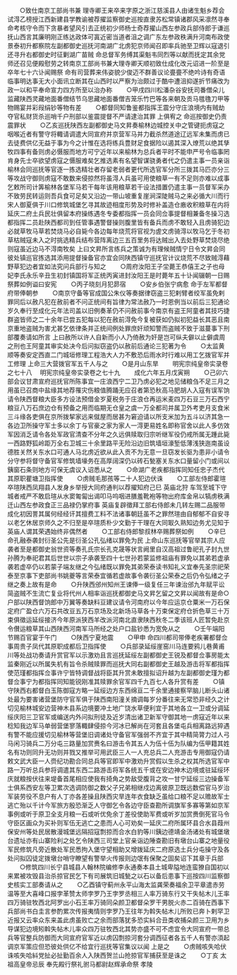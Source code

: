 <!-- { "loadSidebar": true } -->
　　○致仕南京工部尚书兼  理寺卿王来卒来字原之浙江慈溪县人由诸生魁乡荐会试淂乙榜授江西新建县学教谕被荐擢监察御史巡按直隶苏松常镇诸郡风采凛然寻奉命考核守令而下贪暴者望风引去正统初少师杨士奇荐擢山西左参政兵部侍郎于谦巡抚山西言其廉明刚正练达政体可寘近密当道者沮之调广东左参政秩满升河南布政使景泰初升都察院左副都御史巡抚河南湖广北虏犯京师闻召即率兵驰至卫辉以寇退引还寻升右都御史时征剿湖广苗贼  命总督军务缚其渠魁韦同烈等以献而抚定其余党师还召见便殿慰劳之转南京工部尚书兼大理寺卿天顺初致仕成化改元诏进一阶至是卒年七十六讣闻赐祭  命有司营葬来伟姿貌少俊迈不群善议论亹亹不绝吟诗有奇语临事明达事无大小面讯立断其在山西时以严察为治颇过于酷中遭沮抑遂折节痛改为政一以和平奉命宣力四方所至以治办称
　　○甲戌四川松潘杂谷安抚司番僧朵儿监藏陕西灵藏地面番僧结节乌思藏地面番僧吉笼乐竹巴等各来朝及贡马氆氇刀甲等物赐宴并彩叚绢钞等物有差
　　○都督同知鲁鉴都指挥王震分守庄浪境内有贼劫夺官私财货杀巡哨千户刑部以鉴震提督不严请逮治其罪  上俱宥之  命巡按御史仍责震罪状
　　○乙亥巡抚陕西左副都御史马文昇奏榆林边城控关中之管键扼虏寇之咽喉近者有警守将輙请调遣大同宣府并京营军马并力截杀然道途辽远军未集而虏已去徒费供亿无益于事为今之计惟在选将练兵豊财足食据险以遏其深入燎荒以绝其孳牧四事有备则虏必慑服而地方可宁近年以来榆林为总兵者平时不能申严号令临事罔肯身先士卒欲望虏寇之慑服难矣乞推选素有名望智谋骁勇者代之仍遣主事一员亲诣榆林会同巡抚等官逐一拣选精壮者存留老弱者更代所选官军分所三拨其马匹亦分三等攻战守御则虏寇不敢数来侵掠然将虽淂人兵虽可用使粮草一有不足则亦难以成事乞敕所司计筭榆林各堡军马若干每年该用粮草若干设法措置仍遣主事一员督军采办不致劳民转运则吾兵食可足矣又沿边一带山坡重复崖涧深陡贼马之来必循大川而行宋人御夏俱于川口修筑城堡乞寻其故迹相度形势及时修补盖造仓廒收积粮草在内将延庆二府土兵民壮俱留本府操练遇冬专委都指挥一员会同佥事提督相兼备冬操习选都指挥二员赴陕西都司到任管事遇警督操则腹里皆有备兵而虏不敢轻入且虏骑犯边必就草牧马草若焚烧马必自毙今各边每年烧荒将官视为虗文虏骑淂以牧马乞于冬初草枯贼寇未入之时挑选精兵结布营阵离边三五百里务将达贼出入去处野草焚烧尽绝则寇虽近边马不淂南牧矣  上曰文昇所言练兵之策诚为有理候贼情宁日令文昇会同彼处镇巡官拣选其添用提督操备官亦宜会同陕西镇守巡抚官计议烧荒不尽致贼淂藉野草犯边者宜如法究问兵部行与知之
　　○周府汝阳王子坣薨王恭僖王之子也母妃李氏永乐辛丑生初封镇国将军正统丙寅进封汝阳王是时薨年五十讣闻辍朝一日赐祭葬如例谥曰安宪
　　○丙子晓刻月犯昴宿
　　○安乡伯张宁病愈  命于左军都督府带俸朝参
　　○南京守备等官成国公朱仪等奏据律窃盗三犯剌臂者绞军虽免剌罪同后以赦凡犯在赦前者不问正统间有旨律为常法赦乃一时恩例当以前后三犯通论岁久奉行至成化元年法司盖以旧例奏革仍不问赦前事今南京有盗王阿童者其技巧捷群盗皆师之二十余年已尝五犯每以犯在赦前淂免今复被获如仍拟初犯益长其恶且南京重地盗贼为害尤甚乞依律条并正统间例处罪庶奸顽知警而盗贼不致于滋蔓事下刑部覆奏请如所言  上曰赦所以许人自新而小人乃倚赦为奸是岂可纵夫僻以止僻虞周之刑也王阿童其审实处决今后问拟窃盗仍以赦前后通论三犯著为令
　　○太监黄顺等奏安定西直二门城垣修理工程浩大人力不敷恐后雨水时行难以用工乞拨官军并工修理  上命三大营拨官军五千人与之
　　○是月山东旱
　　明宪宗纯皇帝实录卷之七十八
　明宪宗纯皇帝实录卷之七十九
　　成化六年五月戊寅朔
　　○己卯六部会议甘肃宣府巡抚官所陈事宜一庄浪西宁二卫乃虏必犯之地见储粮刍不足三月之用虽已召商中盐缘其地荐罹灾伤粮值腾踊无应召者第恐秋高马肥胡人入寇有误军饷请令陕西督粮大臣多方设法预借金岁夏税务于庄浪仓再运米麦四万石豆三万石西宁粮豆八万石庶边仓有预备之用而临期无仓皇之虞一万全都司并属卫外考吏月支食米三斗缘各吏俱在京所拨挈家远来僦屋而居甚为窘迫请以所支米加为五斗以济其急一各边卫所操守军士多以余丁与官豪之家为家人一淂更易姓名即称官舍以此人多仿效军因消乏请令各处军政官清查不分年之久远俱赎取归宗听继军役仍戒所属无踵此毙一西路野狐岭距万全右卫城三十余里路平无险沿边旧筑墙垣濠堑低薄浅狭迤南虽设德胜关然关东水口可通人马北虏近欲从此入贡不为无意一旦窃发长驱为患非小请令分守参将督守备官军修筑墙壕务在高厚阔深仍以砖石甃塞关东水口量留小门或间以銕窗石条则地方可保无虞议入诏悉从之
　　○命湖广老疾都指挥同知任忠子杰代其原职瞿塘卫指挥使
　　○虏贼毛那孩等二十人犯边伏诛
　　○工部左侍郎霍瑄卒瑄陕西凤翔县人发身乡举授大同府通判以荐擢知府己巳  英庙北狩  车驾至城下守城者戒严不敢启瑄从水窦匍匐出谒叩马呜咽进膳羞靴袍等物出府库金帛以犒虏秩满迁山西左参政食正三品禄仍掌府事  英庙复辟徵拜工部右侍郎未几转左赐二品服带成化初因詈其属何经经讦其擅费工料不法诸事朝廷虽不之罪然瑄由自郁郁不自安寻以老乞休居京师久之不归至是卒瑄质朴少文勤于干理在大同冣久熟知边务尤见知于  英庙人谓其荣遇始终非偶然者
　　○工部右侍郎黎叔林卒赐葬祭如例
　　○辛巳  命孔融泰袭封衍圣公先是衍圣公孔弘绪以罪免为民  上命山东巡抚等官举其宗人应袭者至是都御史翁世资等奏孔氏宗长孔克晟等状言阙里自汉高祖过鲁祀孔子封九世孙腾为奉祀君其后世世以宗子承袭至四十七世孙若蒙监修祖庙有罪免以其弟若虚承袭若虚卒仍以若蒙子端友继之今弘绪既以罪免其弟荣泰读书知礼义宜奉先圣宗祀荣泰至京事下吏部尚书姚夔等言荣泰宜循若虚故事令袭衍圣公荣泰之后仍令弘绪之子继之奏上故有是命
　　○升陕西邠州知州王谏俸一级复任三年谏治邠九年赋平讼简盗贼不生流亡复业将代州人相率诣巡抚都御史马文昇乞留之文昇以闻故有是命○户部以陕西督饷郎中万翼等奏缺料豆建议请令河南府以今年应运京仓粟米一万石保定府广盈仓六万石共改豆五万石京场及北新场马草各十万束保定府仓折色草三十万束俱徵运延绥接济今年原派狭西羊改派河南北直隶陕西秋冬二季该班人匠暂免赴京令儧运粮草其山西陕西河南军马所经之处户口盐钞悉为宽免从之
　　○壬午端阳节赐百官宴于午门
　　○陕西宁夏地震
　　○甲申  命四川都司带俸老疾署都督佥事周贵子凤代其原职成都后卫指挥使
　　○兵部录延绥崖窑川马连要鸦儿巷黄甫川等处战功奏请升赏官军以示激劝且言巡抚延绥左副都御史王锐及都督佥事房能太监秦刚近以所属失机有旨令杀贼赎罪而巡抚大同右副都御史王越及游击将军都指挥使范瑾都指挥佥事许宁皆特调督战将臣其升赏未敢擅拟诏升越为左副都御史瑾为都督佥事宁为都指挥同知能锐刚准其赎罪余官军四千九百七人各升赏有差
　　○镇守陕西右都督白玉陈御寇方略一延绥边方东西绵亘二千余里通接察罕脑儿断头山诸处最为要害诸营堡防守官军俱于陕西南阳潼关摘调每岁分番往来无常恐非经久之计切见榆林城安边营神木县系边境要冲土地广饶水草便利宜于其地各立一卫或分调延绥庆阳三卫官军或编送内外问拟刑徒及近岁清出诸卫新军守御其地一虏寇近年以来稔知我边军马单弱营堡寥落輙肆侵掠今河冰已解尚在河套且各堡屯兵相离路远猝遇有警不能应援切见榆林等营堡旧调诸处守备官军强弱不齐宜于其中精简膂力过人弓马闲习骑兵二万分屯三路量加赏赉名曰游击令其五人为伍十伍为队编为伍甲籍其姓名有功则同升无功则并戮又推举可用武臣三人一人充总兵二人充游击专用御寇仍请敕文武大臣一人赍纪功勘合同总兵等官即军中激劝升赏假以生杀之权其所选官军中路一万听总兵参将调遣其东西二路游击将军各统五千或在安边神木边境或驻延绥环庆就粮按伏往来堤备首尾相应使我有掎角之势敌受腹背之攻一甘宁延绥三边操备军士俱系西安左等卫累次选调防御之数父子兄弟相继戍边离彼原卫既远数偿官马岁治军装劳役不息户有人丁亦各差操且陕西灾旱连年衣食缺乏虽给口粮不足以赡故军士逃亡殆以千计今军旅方殷恐渐乏人守御乞令各边守臣查勘所调旗军多寡等第如京军事例或听于原卫全支月粮一石或听优免余丁差役使助军费或听岁加赏赉倒死官马令守臣区画众为买补则军伍无逃亡之患而人心可劝矣一延庆二府所属环县合水县葭州保安州等处民居散漫城堡远隔招寇剽掠而合水白豹等川銕边德靖金汤诸处有城堡墩台遗址亦有山寨险利之处乞令陕西三司堂上官亲诣边陲查勘旧有墩台山寨之地量役军民修筑凡旁近散处军民悉拘入堡守望相助又增拨延庆二府原选土兵分屯操守及各处问拟囚徒定拨墩台哨守瞭望有警举火传报则边氓有保聚之固矣诏下其章于兵部
　　○修筑四川长宁县城县人翰林院编修李永通奏本县土城卑隘地连蛮獠自国初以来累被攻毁县治杀掠官民乞下有司展筑旧城甃之以石以备后患事下巡按四川监察御史核实工部奏请从之
　　○乙酉镇守蓟州永平山海太监龚荣奏福余卫平章遣赤劳温等至大喜峰口报孛革赞太师孛罗乃王孛罗丞相三人率万骑东行又干失帖木儿王率四万骑驻牧西北阿罗出小石王率万骑同朵颜卫都督朵罗干男脱火赤二百骑在西事下兵部尚书白圭言参酌累次传报夷情则孛罗乃王往年为斡失帖木儿所败已奔卜剌罕卫近报又云率众东来盖此虏虽败亡之余而部落犹多恐实紏合丑类收捕朵颜三卫用为乡导谋犯边境矧斡失帖木儿率众四万驻牧西北其势亦盛不可不虑宜令大同宣府一带总兵等官整兵防御而大同宣府官军近以虏囚剽掠河套分调西征者各五千人有警亦湏起调京军策应但恐彼处供亿不给宜行巡抚等官集议以闻  上是之
　　○虏贼咳失哈伏诛咳失哈紏党扯必扯勤百余人入陕西贺兰山抢掠官军捕获至是诛之
　　○丁亥  太祖高皇帝忌辰  奉先殿行祭礼驸马都尉赵辉承命祭  孝陵
